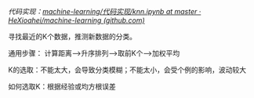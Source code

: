 *代码实现：[machine-learning/代码实现/knn.ipynb at master · HeXioahei/machine-learning (github.com)](https://github.com/HeXioahei/machine-learning/blob/master/%E4%BB%A3%E7%A0%81%E5%AE%9E%E7%8E%B0/knn.ipynb)*

寻找最近的K个数据，推测新数据的分类。

通用步骤：
计算距离-->升序排列-->取前K个-->加权平均

K的选取：不能太大，会导致分类模糊；不能太小，会受个例的影响，波动较大

如何选取K：根据经验或均方根误差

